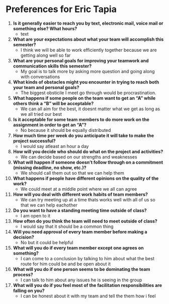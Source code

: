 # Preferences for Eric Tapia

1. __Is it generally easier to reach you by text, electronic mail, voice mail or something else?  What hours?__ 
   * text
1. __What are your expectations about what your team will accomplish this semester?__ 
   * I think we will be able to work efficiently together because we are getting along well so far
1. __What are your personal goals for improving your teamwork and communication skills this semester?__ 
   * My goal is to talk more by asking more question and going along with conversations
1. __What kinds of obstacles might you encounter in trying to reach both your team and personal goals?__ 
   * The biggest obsticile I meet go through would be procrastination.
1. __What happens if some people on the team want to get an “A” while others think a “B” will be acceptable?__ 
   * We can all aim for the best, it doesnt matter what we get as long as we all tried our best
1. __Is it acceptable for some team members to do more work on the assignment in order to get an “A”?__ 
   * No because it should be equally distributed
1. __How much time per week do you anticipate it will take to make the project successful?__ 
   * I would say atleast an hour a day
1. __How will you decide who should do what on the project and activities?__ 
   * We can decide based on our strengths and weaknesses
1. __What will happen if someone doesn’t follow through on a commitment (missing deadline, no show, etc.)?__ 
   * We should call them out so that we can help them
1. __What happens if people have different opinions on the quality of the work?__ 
   * We could meet at a middle point where we all can agree
1. __How will you deal with different work habits of team members?__ 
   * We can try meeting up at a time thats works well with all of us so that we can help eachother
1. __Do you want to have a standing meeting time outside of class?__ 
   * I am open to it
1. __How often do you think the team will need to meet outside of class?__ 
   * I would say that it should be a common thing
1. __Will you need approval of every team member before making a decision?__ 
   * No but it could be helpful
1. __What will you do if every team member except one agrees on something?__ 
   * I can come to a conclusion by talking to him about what the best route for him could be and be open about it
1. __What will you do if one person seems to be dominating the team process?__ 
   * I can talk to him about any issues he is seeing in the group
1. __What will you do if you feel most of the facilitation responsibilities are falling on you?__ 
   * I can be honest about it with my team and tell the them how i feel